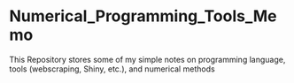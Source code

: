 # Numerical_Programming_Tools_Memo

This Repository stores some of my simple notes on programming language, tools (webscraping, Shiny, etc.), and numerical methods
